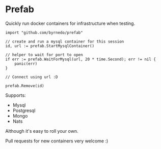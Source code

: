 # Prefab

Quickly run docker containers for infrastructure when testing.

```
import "github.com/byrnedo/prefab"

// create and run a mysql container for this session
id, url := prefab.StartMysqlContainer()

// helper to wait for port to open
if err := prefab.WaitForMysql(url, 20 * time.Second); err != nil {
    panic(err)
}

// Connect using url :D

prefab.Remove(id)
```

Supports:

- Mysql
- Postgresql
- Mongo
- Nats

Although it's easy to roll your own.


Pull requests for new containers very welcome :)
